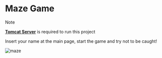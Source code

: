 # Maze Game
 
> [!NOTE] 
> [**Tomcat Server**](https://tomcat.apache.org/download-10.cgi) is required to run this project

Insert your name at the main page, start the game and try not to be caught!

![maze](https://github.com/amadr-95/maze-game/assets/122611230/b1e93259-0fa3-48a8-9d82-3719b1f7e9b3)
